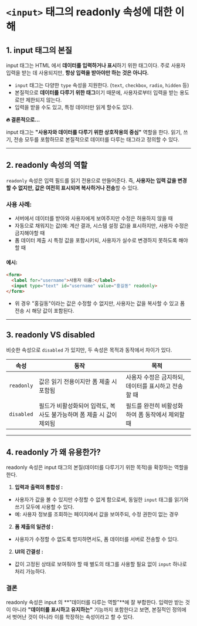 `<input>` 태그의 readonly 속성에 대한 이해
===

## 1. input 태그의 본질
input 태그는 HTML 에서 **데이터를 입력하거나 표시**하기 위한 태그이다. 주로 사용자 입력을 받는 데 사용되지만, **항상 입력을 받아야만 하는 것은 아니다.**
- `input` 태그는 다양한 `type` 속성을 지원한다. (`text`, `checkbox`, `radio`, `hidden` 등)
- 본질적으로 **데이터를 다루기 위한 태그**이기 때문에, 사용자로부터 입력을 받는 용도로만 제한되지 않는다.
- 입력을 받을 수도 있고, 특정 데이터만 읽게 할수도 있다.

**🔥 결론적으로...**

input 태그는 **"사용자와 데이터를 다루기 위한 상호작용의 중심"** 역할을 한다. 읽기, 쓰기, 전송 모두를 포함하므로 본질적으로 데이터를 다루는 태그라고 정의할 수 있다.

---

## 2. readonly 속성의 역할
`readonly` 속성은 입력 필드를 읽기 전용으로 만들어준다. 즉, **사용자는 입력 값을 변경할 수 없지만, 값은 여전히 표시되며 복사하거나 전송**할 수 있다.

### 사용 사례:
- 서버에서 데이터를 받아와 사용자에게 보여주지만 수정은 허용하지 않을 때
- 자동으로 채워지는 값(예: 계산 결과, 시스템 설정 값)을 표시하지만, 사용자 수정은 금지해야할 때
- 폼 데이터 제출 시 특정 값을 포함시키되, 사용자가 실수로 변경하지 못하도록 해야할 때

#### 예시:

```html
<form>
  <label for="username">사용자 이름:</label>
  <input type="text" id="username" value="홍길동" readonly>
</form>
```
- 위 경우 "홍길동"이라는 값은 수정할 수 없지만, 사용자는 값을 복사할 수 있고 폼 전송 시 해당 값이 포함된다.

---

## 3. readonly VS disabled
비슷한 속성으로 `disabled` 가 있지만, 두 속성은 목적과 동작에서 차이가 있다.

| 속성 | 동작 | 목적 |
| --- | --- | --- |
| `readonly` | 값은 읽기 전용이지만 폼 제출 시 포함됨 | 사용자 수정은 금지하되, 데이터를 표시하고 전송할 때 |
| `disabled` | 필드가 비활성화되어 입력도, 복사도 불가능하며 폼 제출 시 값이 제외됨 | 필드를 완전히 비활성화하여 폼 동작에서 제외할 때 |
---

## 4. readonly 가 왜 유용한가?
readonly 속성은 input 태그의 본질(데이터를 다루기기 위한 목적)을 확장하는 역할을 한다. 

1. **입력과 출력의 통합성 :**
- 사용자가 값을 볼 수 있지만 수정할 수 없게 함으로써, 동일한 `input` 태그를 읽기와 쓰기 모두에 사용할 수 있다.
- 예: 사용자 정보를 조회하는 페이지에서 값을 보여주되, 수정 권한이 없는 경우

2. **폼 제출의 일관성 :**
- 사용자가 수정할 수 없도록 방지하면서도, 폼 데이터를 서버로 전송할 수 있다.

2. **UI의 간결성 :**
- 값이 고정된 상태로 보여줘야 할 때 별도의 태그를 사용할 필요 없이 `input` 하나로 처리 가능하다.

### 결론
readonly 속성은 input 의 **"데이터를 다루는 역할"**에 잘 부합한다. 입력만 받는 것이 아니라 **"데이터를 표시하고 유지하는"** 기능까지 포함한다고 보면, 본질적인 정의에서 벗어난 것이 아니라 이를 학장하는 속성이라고 할 수 있다.